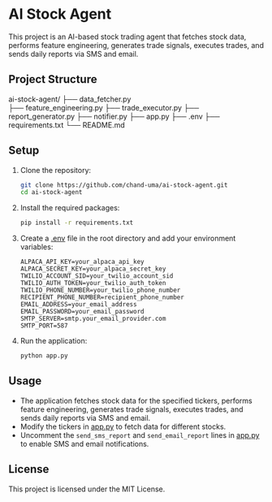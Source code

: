 # AI Stock Agent

This project is an AI-based stock trading agent that fetches stock data, performs feature engineering, generates trade signals, executes trades, and sends daily reports via SMS and email.

## Project Structure

ai-stock-agent/ 
├── data_fetcher.py \
├── feature_engineering.py 
├── trade_executor.py 
├── report_generator.py 
├── notifier.py 
├── app.py 
├── .env 
├── requirements.txt 
└── README.md

## Setup

1. Clone the repository:
    ```bash
    git clone https://github.com/chand-uma/ai-stock-agent.git
    cd ai-stock-agent
    ```

2. Install the required packages:
    ```bash
    pip install -r requirements.txt
    ```

3. Create a [.env](http://_vscodecontentref_/4) file in the root directory and add your environment variables:
    ```plaintext
    ALPACA_API_KEY=your_alpaca_api_key
    ALPACA_SECRET_KEY=your_alpaca_secret_key
    TWILIO_ACCOUNT_SID=your_twilio_account_sid
    TWILIO_AUTH_TOKEN=your_twilio_auth_token
    TWILIO_PHONE_NUMBER=your_twilio_phone_number
    RECIPIENT_PHONE_NUMBER=recipient_phone_number
    EMAIL_ADDRESS=your_email_address
    EMAIL_PASSWORD=your_email_password
    SMTP_SERVER=smtp.your_email_provider.com
    SMTP_PORT=587
    ```

4. Run the application:
    ```bash
    python app.py
    ```

## Usage

- The application fetches stock data for the specified tickers, performs feature engineering, generates trade signals, executes trades, and sends daily reports via SMS and email.
- Modify the tickers in [app.py](http://_vscodecontentref_/5) to fetch data for different stocks.
- Uncomment the `send_sms_report` and `send_email_report` lines in [app.py](http://_vscodecontentref_/6) to enable SMS and email notifications.

## License

This project is licensed under the MIT License.